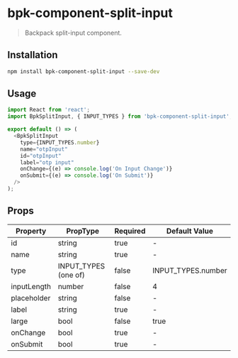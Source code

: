 # bpk-component-split-input

> Backpack split-input component.

## Installation

```sh
npm install bpk-component-split-input --save-dev
```

## Usage

```js
import React from 'react';
import BpkSplitInput, { INPUT_TYPES } from 'bpk-component-split-input';

export default () => (
  <BpkSplitInput
    type={INPUT_TYPES.number}
    name="otpInput"
    id="otpInput"
    label="otp input"
    onChange={(e) => console.log('On Input Change')}
    onSubmit={(e) => console.log('On Submit')}
  />
);
```

## Props


| Property         | PropType                   | Required            | Default Value            |
| ---------------- | -------------------------- | ------------------- | ------------------------ |
| id               | string                     | true                | -                        |
| name             | string                     | true                | -                        |
| type             | INPUT_TYPES (one of)       | false               | INPUT_TYPES.number       |
| inputLength      | number                     | false               | 4                        |
| placeholder      | string                     | false               | -                        |
| label            | string                     | true                | -                        |
| large            | bool                       | false               | true                     |
| onChange         | bool                       | true                | -                        |
| onSubmit         | bool                       | true                | -                        |
